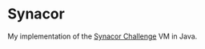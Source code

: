 # Synacor
My implementation of the [Synacor Challenge](https://challenge.synacor.com/ "Synacor Challenge") VM in Java.
